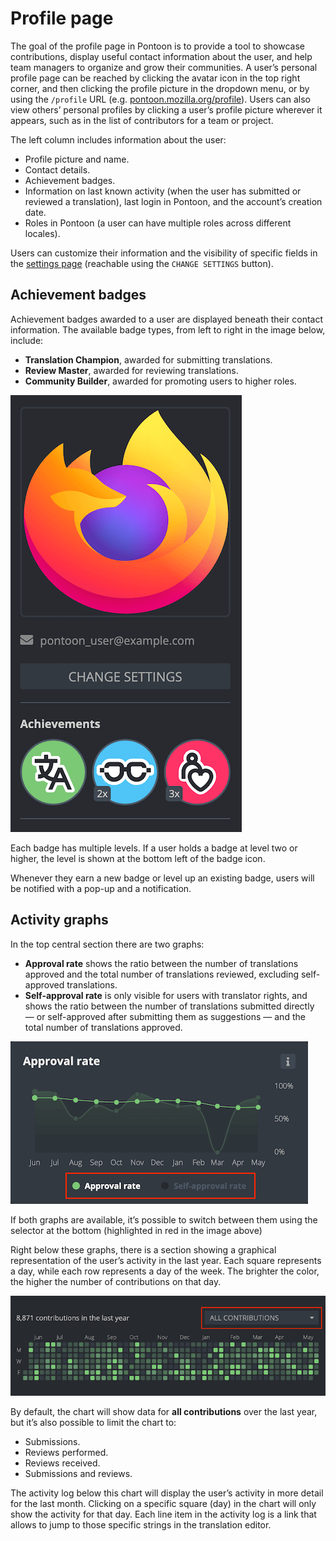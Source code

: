# Profile page

The goal of the profile page in Pontoon is to provide a tool to showcase contributions, display useful contact information about the user, and help team managers to organize and grow their communities. A user’s personal profile page can be reached by clicking the avatar icon in the top right corner, and then clicking the profile picture in the dropdown menu, or by using the `/profile` URL (e.g. [pontoon.mozilla.org/profile](https://pontoon.mozilla.org/profile)). Users can also view others’ personal profiles by clicking a user’s profile picture wherever it appears, such as in the list of contributors for a team or project.

The left column includes information about the user:
* Profile picture and name.
* Contact details.
* Achievement badges.
* Information on last known activity (when the user has submitted or reviewed a translation), last login in Pontoon, and the account’s creation date.
* Roles in Pontoon (a user can have multiple roles across different locales).

Users can customize their information and the visibility of specific fields in the [settings page](users.md#user-settings) (reachable using the `CHANGE SETTINGS` button).

## Achievement badges

Achievement badges awarded to a user are displayed beneath their contact information. The available badge types, from left to right in the image below, include:
* **Translation Champion**, awarded for submitting translations.
* **Review Master**, awarded for reviewing translations.
* **Community Builder**, awarded for promoting users to higher roles.

![Achievement badges](../../assets/images/pontoon/profile/badges.png "Screenshot of all possible achievement badges")

Each badge has multiple levels. If a user holds a badge at level two or higher, the level is shown at the bottom left of the badge icon.

Whenever they earn a new badge or level up an existing badge, users will be notified with a pop-up and a notification.

## Activity graphs

In the top central section there are two graphs:
* **Approval rate** shows the ratio between the number of translations approved and the total number of translations reviewed, excluding self-approved translations.
* **Self-approval rate** is only visible for users with translator rights, and shows the ratio between the number of translations submitted directly — or self-approved after submitting them as suggestions — and the total number of translations approved.

![Approval rate graph](../../assets/images/pontoon/profile/approval_graph.png "Screenshot of the approval rate graph")

If both graphs are available, it’s possible to switch between them using the selector at the bottom (highlighted in red in the image above)

Right below these graphs, there is a section showing a graphical representation of the user’s activity in the last year. Each square represents a day, while each row represents a day of the week. The brighter the color, the higher the number of contributions on that day.

![Activity graph](../../assets/images/pontoon/profile/activity_graph.png "Screenshot of the activity graph")

By default, the chart will show data for **all contributions** over the last year, but it’s also possible to limit the chart to:
* Submissions.
* Reviews performed.
* Reviews received.
* Submissions and reviews.

The activity log below this chart will display the user’s activity in more detail for the last month. Clicking on a specific square (day) in the chart will only show the activity for that day. Each line item in the activity log is a link that allows to jump to those specific strings in the translation editor.
